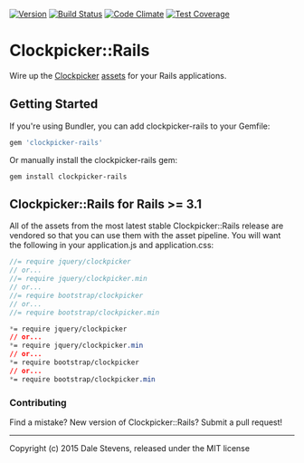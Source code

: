 [![Version      ](https://img.shields.io/gem/v/clockpicker-rails.svg?maxAge=2592000)](https://rubygems.org/gems/clockpicker-rails)
[![Build Status ](https://travis-ci.org/TwilightCoders/clockpicker-rails.svg)](https://travis-ci.org/TwilightCoders/clockpicker-rails)
[![Code Climate ](https://codeclimate.com/github/TwilightCoders/clockpicker-rails/badges/gpa.svg)](https://codeclimate.com/github/TwilightCoders/clockpicker-rails)
[![Test Coverage](https://codeclimate.com/github/TwilightCoders/clockpicker-rails/badges/coverage.svg)](https://codeclimate.com/github/TwilightCoders/clockpicker-rails/coverage)

# Clockpicker::Rails

Wire up the [Clockpicker](http://weareoutman.github.io/clockpicker/) [assets](https://github.com/weareoutman/clockpicker) for your Rails
applications.

## Getting Started

If you're using Bundler, you can add clockpicker-rails to your Gemfile:

```ruby
gem 'clockpicker-rails'
```

Or manually install the clockpicker-rails gem:

```shell
gem install clockpicker-rails
```

## Clockpicker::Rails for Rails >= 3.1

All of the assets from the most latest stable Clockpicker::Rails release are vendored
so that you can use them with the asset pipeline.  You will want the following in
your application.js and application.css:

```js
//= require jquery/clockpicker
// or...
//= require jquery/clockpicker.min
// or...
//= require bootstrap/clockpicker
// or...
//= require bootstrap/clockpicker.min
```

```css
*= require jquery/clockpicker
// or...
*= require jquery/clockpicker.min
// or...
*= require bootstrap/clockpicker
// or...
*= require bootstrap/clockpicker.min
```

### Contributing

Find a mistake? New version of Clockpicker::Rails? Submit a pull request!

---

Copyright (c) 2015 Dale Stevens, released under the MIT license
